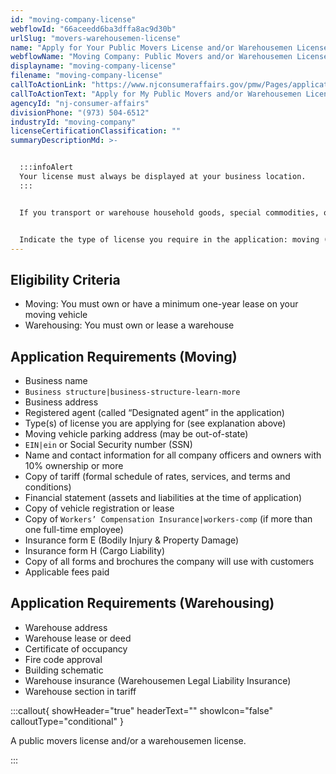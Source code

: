 ```yaml
---
id: "moving-company-license"
webflowId: "66aceedd6ba3dffa8ac9d30b"
urlSlug: "movers-warehousemen-license"
name: "Apply for Your Public Movers License and/or Warehousemen License"
webflowName: "Moving Company: Public Movers and/or Warehousemen License"
displayname: "moving-company-license"
filename: "moving-company-license"
callToActionLink: "https://www.njconsumeraffairs.gov/pmw/Pages/applications.aspx"
callToActionText: "Apply for My Public Movers and/or Warehousemen License"
agencyId: "nj-consumer-affairs"
divisionPhone: "(973) 504-6512"
industryId: "moving-company"
licenseCertificationClassification: ""
summaryDescriptionMd: >-


  :::infoAlert
  Your license must always be displayed at your business location.
  :::


  If you transport or warehouse household goods, special commodities, or commercial goods for compensation within New Jersey, you need a public movers license and/or a warehousemen license.


  Indicate the type of license you require in the application: moving (PM), moving and warehousing (PC), or warehousing only (PW). *Please note that a self-storage or delivery company does not require a state license*.
---
```


## Eligibility Criteria

- Moving: You must own or have a minimum one-year lease on your moving vehicle
- Warehousing: You must own or lease a warehouse

## Application Requirements (Moving)

- Business name
- `Business structure|business-structure-learn-more`
- Business address
- Registered agent (called “Designated agent” in the application)
- Type(s) of license you are applying for (see explanation above)
- Moving vehicle parking address (may be out-of-state)
- `EIN|ein` or Social Security number (SSN)
- Name and contact information for all company officers and owners with 10% ownership or more
- Copy of tariff (formal schedule of rates, services, and terms and conditions)
- Financial statement (assets and liabilities at the time of application)
- Copy of vehicle registration or lease
- Copy of `Workers’ Compensation Insurance|workers-comp` (if more than one full-time employee)
- Insurance form E (Bodily Injury & Property Damage)
- Insurance form H (Cargo Liability)
- Copy of all forms and brochures the company will use with customers
- Applicable fees paid

## Application Requirements (Warehousing)

- Warehouse address
- Warehouse lease or deed
- Certificate of occupancy
- Fire code approval
- Building schematic
- Warehouse insurance (Warehousemen Legal Liability Insurance)
- Warehouse section in tariff

:::callout{ showHeader="true" headerText="" showIcon="false" calloutType="conditional" }

A public movers license and/or a warehousemen license.

:::
